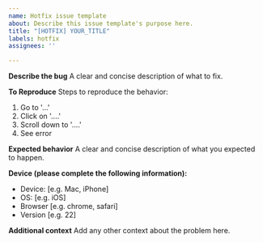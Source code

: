 ```yaml
---
name: Hotfix issue template
about: Describe this issue template's purpose here.
title: "[HOTFIX] YOUR_TITLE"
labels: hotfix
assignees: ''

---
```


**Describe the bug**
A clear and concise description of what to fix.

**To Reproduce**
Steps to reproduce the behavior:
1. Go to '...'
2. Click on '....'
3. Scroll down to '....'
4. See error

**Expected behavior**
A clear and concise description of what you expected to happen.

**Device (please complete the following information):**
 - Device: [e.g. Mac, iPhone]
 - OS: [e.g. iOS]
 - Browser [e.g. chrome, safari]
 - Version [e.g. 22]

**Additional context**
Add any other context about the problem here.
